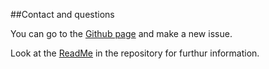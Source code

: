##Contact and questions

You can go to the [Github page](https://github.com/StarWarsPanda/Help2dArray/issues) and make a new issue.

Look at the [ReadMe](https://github.com/StarWarsPanda/Help2dArray/blob/master/README.md) in the repository for furthur information.
